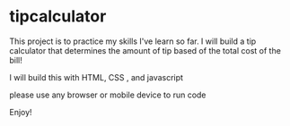 # tipcalculator

This project is to practice my skills I've learn so far. I will build a tip calculator that determines the amount of tip based of the total cost of the bill!

I will build this with HTML, CSS , and javascript

please use any browser or mobile device to run code

Enjoy!